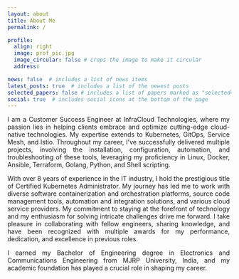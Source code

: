 ```yaml
---
layout: about
title: About Me
permalink: /

profile:
  align: right
  image: prof_pic.jpg
  image_circular: false # crops the image to make it circular
  address: 

news: false  # includes a list of news items
latest_posts: true  # includes a list of the newest posts
selected_papers: false # includes a list of papers marked as "selected={true}"
social: true  # includes social icons at the bottom of the page
---
```


<div style="text-align: justify; width: 500px;">
  <p>
    I am a Customer Success Engineer at InfraCloud Technologies, where my passion lies in helping clients embrace and optimize cutting-edge cloud-native technologies. My expertise extends to Kubernetes, GitOps, Service Mesh, and Istio. Throughout my career, I've successfully delivered multiple projects, involving the installation, configuration, automation, and troubleshooting of these tools, leveraging my proficiency in Linux, Docker, Ansible, Terraform, Golang, Python, and Shell scripting.
  </p>
  <p>
    With over 8 years of experience in the IT industry, I hold the prestigious title of Certified Kubernetes Administrator. My journey has led me to work with diverse software containerization and orchestration platforms, source code management tools, automation and integration solutions, and various cloud service providers. My commitment to staying at the forefront of technology and my enthusiasm for solving intricate challenges drive me forward. I take pleasure in collaborating with fellow engineers, sharing knowledge, and have been recognized with multiple awards for my performance, dedication, and excellence in previous roles.
  </p>
  <p>
    I earned my Bachelor of Engineering degree in Electronics and Communications Engineering from MJRP University, India, and my academic foundation has played a crucial role in shaping my career.
  </p>
</div>

